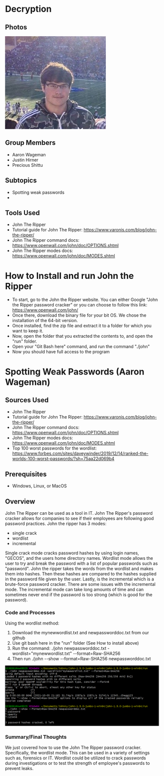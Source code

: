 # Decryption

## Photos
![KUpic.JPG](KUpic.jpg)

## Group Members
 - Aaron Wageman
 - Justin Hirner
 - Precious Shittu

## Subtopics
 - Spotting weak passwords 
 - 


## Tools Used
 - John The Ripper
 - Tutorial guide for John The Ripper: https://www.varonis.com/blog/john-the-ripper/
 - John The Ripper command docs: https://www.openwall.com/john/doc/OPTIONS.shtml
 - John The Ripper modes docs: https://www.openwall.com/john/doc/MODES.shtml

# How to Install and run John the Ripper
 - To start, go to the John the Ripper website. You can either Google "John the Ripper password cracker" or you can choose to follow this link: https://www.openwall.com/john/
 - Once there, download the binary file for your bit OS. We chose the installation of the 64-bit version. 
 - Once installed, find the zip file and extract it to a folder for which you want to keep it. 
 - Now, open the folder that you extracted the contents to, and open the "run" folder. 
 - Open your "Git Bash here" command, and run the command "./john"
 - Now you should have full access to the program


# Spotting Weak Passwords (Aaron Wageman)

## Sources Used
 - John The Ripper
 - Tutorial guide for John The Ripper: https://www.varonis.com/blog/john-the-ripper/
 - John The Ripper command docs: https://www.openwall.com/john/doc/OPTIONS.shtml
 - John The Ripper modes docs: https://www.openwall.com/john/doc/MODES.shtml
 - Top 100 worst passwords for the wordlist: https://www.forbes.com/sites/daveywinder/2019/12/14/ranked-the-worlds-100-worst-passwords/?sh=75aa22d069b4

## Prerequisites
- Windows, Linux, or MacOS

## Overview
John The Ripper can be used as a tool in IT. John The Ripper's password cracker allows for companies to see if their employees are following good password practices.
John the ripper has 3 modes:
  - single crack 
  - wordlist
  - incremental

Single crack mode cracks password hashes by using login names, "GECOS", and the users home directory names. Wordlist mode allows the user to try and break the password with a list of popular passwords such as "password". John the ripper takes the words from the wordlist and makes them into hashes. Then these hashes are compared to the hashes supplied in the password file given by the user. Lastly, is the incremental which is a brute-force password cracker. There are some issues with the incremental mode. The incremental mode can take long amounts of time and can sometimes never end if the password is too strong (which is good for the password).

### Code and Processes

Using the wordlist method:
1. Download the mynewwordlist.txt and newpassworddoc.txt from our github
2. Use git bash here in the "run" folder (See How to install above)
3. Run the command: ./john newpassworddoc.txt -wordlist="mynewwordlist.txt" --format=Raw-SHA256
4. Then run ./john --show --format=Raw-SHA256 newpassworddoc.txt

![JTRsnip.PNG](JTRsnip.PNG)


### Summary/Final Thoughts
We just covered how to use the John The Ripper password cracker. Specifically, the wordlist mode. This can be used in a variety of settings such as, forensics or IT. Wordlist could be utilized to crack passwords during investigations or to test the strength of employee's passwords to prevent leaks.











